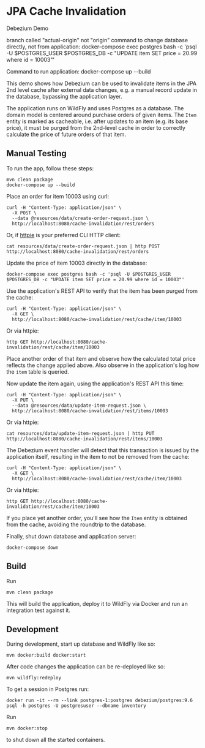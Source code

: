 # JPA Cache Invalidation

Debezium Demo


branch called "actual-origin" not "origin"
command to change database directly, not from application:
docker-compose exec postgres bash -c 'psql -U $POSTGRES_USER $POSTGRES_DB -c "UPDATE item SET price = 20.99 where id = 10003"'

Command to run application:
docker-compose up --build



This demo shows how Debezium can be used to invalidate items in the JPA 2nd level cache after external data changes,
e.g. a manual record update in the database, bypassing the application layer.

The application runs on WildFly and uses Postgres as a database.
The domain model is centered around purchase orders of given items.
The `Item` entity is marked as cacheable, i.e. after updates to an item (e.g. its base price),
it must be purged from the 2nd-level cache in order to correctly calculate the price of future orders of that item.

## Manual Testing

To run the app, follow these steps:

    mvn clean package
    docker-compose up --build

Place an order for item 10003 using curl:

    curl -H "Content-Type: application/json" \
      -X POST \
      --data @resources/data/create-order-request.json \
      http://localhost:8080/cache-invalidation/rest/orders

Or, if [httpie](https://httpie.org/) is your preferred CLI HTTP client:

    cat resources/data/create-order-request.json | http POST http://localhost:8080/cache-invalidation/rest/orders

Update the price of item 10003 directly in the database:

    docker-compose exec postgres bash -c 'psql -U $POSTGRES_USER $POSTGRES_DB -c "UPDATE item SET price = 20.99 where id = 10003"'

Use the application's REST API to verify that the item has been purged from the cache:

    curl -H "Content-Type: application/json" \
      -X GET \
      http://localhost:8080/cache-invalidation/rest/cache/item/10003

Or via httpie:

    http GET http://localhost:8080/cache-invalidation/rest/cache/item/10003

Place another order of that item and observe how the calculated total price reflects the change applied above.
Also observe in the application's log how the `item` table is queried.

Now update the item again, using the application's REST API this time:

    curl -H "Content-Type: application/json" \
      -X PUT \
      --data @resources/data/update-item-request.json \
      http://localhost:8080/cache-invalidation/rest/items/10003

Or via httpie:

    cat resources/data/update-item-request.json | http PUT http://localhost:8080/cache-invalidation/rest/items/10003

The Debezium event handler will detect that this transaction is issued by the application itself, resulting in the item to not be removed from the cache:

    curl -H "Content-Type: application/json" \
      -X GET \
      http://localhost:8080/cache-invalidation/rest/cache/item/10003

Or via httpie:

    http GET http://localhost:8080/cache-invalidation/rest/cache/item/10003

If you place yet another order, you'll see how the `Item` entity is obtained from the cache, avoiding the roundtrip to the database.

Finally, shut down database and application server:

    docker-compose down

## Build

Run

    mvn clean package

This will build the application, deploy it to WildFly via Docker and run an integration test against it.

## Development

During development, start up database and WildFly like so:

    mvn docker:build docker:start

After code changes the application can be re-deployed like so:

    mvn wildfly:redeploy

To get a session in Postgres run:

    docker run -it --rm --link postgres-1:postgres debezium/postgres:9.6 psql -h postgres -U postgresuser --dbname inventory

Run

    mvn docker:stop

to shut down all the started containers.
